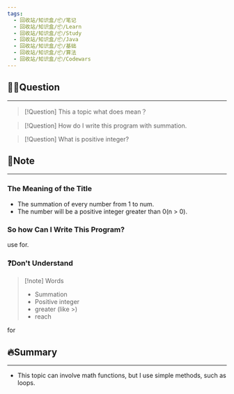 ```yaml
---
tags:
  - 回收站/知识盒/📦/笔记
  - 回收站/知识盒/📦/Learn
  - 回收站/知识盒/📦/Study
  - 回收站/知识盒/📦/Java
  - 回收站/知识盒/📦/基础
  - 回收站/知识盒/📦/算法
  - 回收站/知识盒/📦/Codewars
---
```


## 🙋‍♀️Question

---

> [!Question] This a topic what does mean？

> [!Question] How do I write this program with summation.

> [!Question] What is positive integer?

## 📝Note

---

### The Meaning of the Title

- The summation of every number from 1 to num.
- The number will be a positive integer greater than 0(n > 0).

### So how Can I Write This Program?

use for.

### ❓Don't Understand

> [!note] Words
> - Summation
> - Positive integer
> - greater (like >)
> - reach

for

## 🔥Summary

---
- This topic can involve math functions, but I use simple methods, such as loops.
